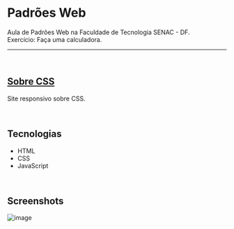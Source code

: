 # Padrões Web
Aula de Padrões Web na Faculdade de Tecnologia SENAC - DF.
<br/>
Exercício: Faça uma calculadora.

<hr>
<br/>

## [Sobre CSS](https://nathrds.github.io/sobre_css/)

Site responsivo sobre CSS.

<br/>

## Tecnologias
* HTML
* CSS
* JavaScript

<br/>

## Screenshots
![image](https://github.com/Nathrds/padroes-web/assets/106173624/75722abb-968f-4919-be5f-d9d9ddd85491)
